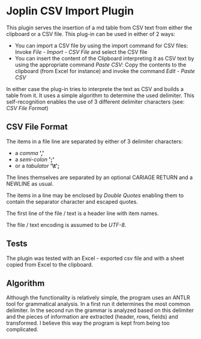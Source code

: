 # Joplin CSV Import Plugin

This plugin serves the insertion of a md table from CSV text from either the clipboard or a CSV file.
This plug-in can be used in either of 2 ways:

- You can import a CSV file by using the import command for CSV files:
  Invoke *File - Import - CSV File* and select the CSV file
- You can insert the content of the Clipboard interpreting it as CSV text by using the appropriate command *Paste CSV*:
  Copy the contents to the clipboard (from Excel for instance) and invoke the command *Edit - Paste CSV*

In either case the plug-in tries to interprete the text as CSV and builds a table from it. It uses a simple algorithm to determine the used delimiter. This self-recognition enables the use of 3 different delimiter characters (see: *CSV File Format*)

## CSV File Format

The items in a file line are separated by either of 3 delimiter characters:

- a *comma* **','**
- a *semi-colon* **';'**
- or a *tabulator* **'\t';**

The lines themselves are separated by an optional CARIAGE RETURN and a NEWLINE as usual.

The items in a line may be enclosed by *Double Quotes* enabling them to contain the separator character and escaped quotes.

The first line of the file / text is a header line with item names.

The file / text encoding is assumed to be *UTF-8*.

## Tests

The plugin was tested with  an Excel - exported csv file and with a sheet copied from Excel to the clipboard.

## Algorithm

Although the functionality is relatively simple, the program uses an ANTLR tool for grammatical analysis. In a first run it determines the most common delimiter. In the second run the grammar is analyzed based on this delimiter and the pieces of information are extracted (header, rows, fields) and transformed. I believe this way the program is kept from being too complicated.
